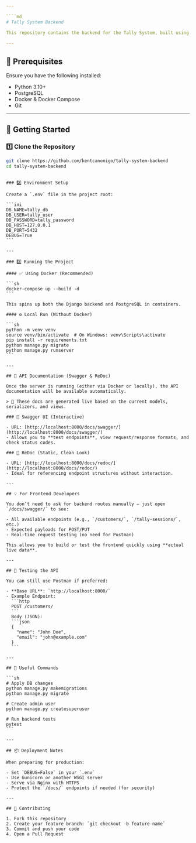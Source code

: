 ```yaml
---

````md
# Tally System Backend

This repository contains the backend for the Tally System, built using Django and PostgreSQL. It provides RESTful APIs for managing data and integrates with the frontend.

---
```


## 📌 Prerequisites

Ensure you have the following installed:

- Python 3.10+
- PostgreSQL
- Docker & Docker Compose
- Git

---

## 🚀 Getting Started

### 1️⃣ Clone the Repository

```sh
git clone https://github.com/kentcanonigo/tally-system-backend
cd tally-system-backend
```
````

### 2️⃣ Environment Setup

Create a `.env` file in the project root:

```ini
DB_NAME=tally_db
DB_USER=tally_user
DB_PASSWORD=tally_password
DB_HOST=127.0.0.1
DB_PORT=5432
DEBUG=True
```

---

### 3️⃣ Running the Project

#### ✅ Using Docker (Recommended)

```sh
docker-compose up --build -d
```

This spins up both the Django backend and PostgreSQL in containers.

#### ⚙️ Local Run (Without Docker)

```sh
python -m venv venv
source venv/bin/activate  # On Windows: venv\Scripts\activate
pip install -r requirements.txt
python manage.py migrate
python manage.py runserver
```

---

## 📘 API Documentation (Swagger & ReDoc)

Once the server is running (either via Docker or locally), the API documentation will be available automatically.

> 🧠 These docs are generated live based on the current models, serializers, and views.

### 🔗 Swagger UI (Interactive)

- URL: [http://localhost:8000/docs/swagger/](http://localhost:8000/docs/swagger/)
- Allows you to **test endpoints**, view request/response formats, and check status codes.

### 📖 ReDoc (Static, Clean Look)

- URL: [http://localhost:8000/docs/redoc/](http://localhost:8000/docs/redoc/)
- Ideal for referencing endpoint structures without interaction.

---

## 💡 For Frontend Developers

You don’t need to ask for backend routes manually — just open `/docs/swagger/` to see:

- All available endpoints (e.g., `/customers/`, `/tally-sessions/`, etc.)
- Expected payloads for POST/PUT
- Real-time request testing (no need for Postman)

This allows you to build or test the frontend quickly using **actual live data**.

---

## 🧪 Testing the API

You can still use Postman if preferred:

- **Base URL**: `http://localhost:8000/`
- Example Endpoint:
  ```http
  POST /customers/
  ```
  Body (JSON):
  ```json
  {
    "name": "John Doe",
    "email": "john@example.com"
  }
  ```

---

## 🔄 Useful Commands

```sh
# Apply DB changes
python manage.py makemigrations
python manage.py migrate

# Create admin user
python manage.py createsuperuser

# Run backend tests
pytest
```

---

## 📦 Deployment Notes

When preparing for production:

- Set `DEBUG=False` in your `.env`
- Use Gunicorn or another WSGI server
- Serve via Nginx with HTTPS
- Protect the `/docs/` endpoints if needed (for security)

---

## 📜 Contributing

1. Fork this repository
2. Create your feature branch: `git checkout -b feature-name`
3. Commit and push your code
4. Open a Pull Request
